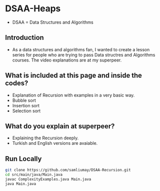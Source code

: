 # DSAA-Heaps
* DSAA = Data Structures and Algorithms 

## Introduction 
* As a data structures and algorithms fan, I wanted to create a lesson series for people who are trying to pass Data structres and Algorithms courses. The video explanations are at my superpeer. 

## What is included at this page and inside the codes? 
* Explanation of Recursion with examples in a very basic way.
* Bubble sort
* Insertion sort
* Selection sort

## What do you explain at superpeer?
* Explaining the Recursion deeply.
* Turkish and English versions are avaiable. 

## Run Locally

```bash
git clone https://github.com/samliumay/DSAA-Recursion.git
cd src/main/java/Main.java
javac ComplexityExamples.java Main.java
java Main.java
```
